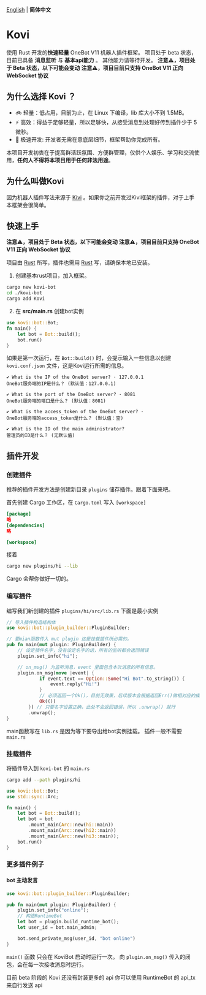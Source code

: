 [English](README.md) |  **简体中文** 

# Kovi

使用 Rust 开发的**快速轻量** OneBot V11 机器人插件框架。
项目处于 beta 状态，目前已具备 **消息监听** 与 **基本api能力** 。
其他能力请等待开发。
**注意⚠️，项目处于 Beta 状态，以下可能会变动**
**注意⚠️，项目目前只支持 OneBot V11 正向 WebSocket 协议**

## 为什么选择 Kovi ？

- 🚲 轻量：低占用，目前为止，在 Linux 下编译，lib 库大小不到 1.5MB。
- ⚡ 高效：得益于足够轻量，所以足够快，从接受消息到处理好传到插件少于 5 微秒。
- 🚤 极速开发: 开发者无需在意底层细节，框架帮助你完成所有。

本项目开发初衷在于提高群活跃氛围、方便群管理，仅供个人娱乐、学习和交流使用，**任何人不得将本项目用于任何非法用途**。


## 为什么叫做Kovi
因为机器人插件写法来源于 [Kivi](https://github.com/xiaotian2333/KiviBot-Primitive) 。如果你之前开发过Kivi框架的插件，对于上手本框架会很简单。

## 快速上手
**注意⚠️，项目处于 Beta 状态，以下可能会变动**
**注意⚠️，项目目前只支持 OneBot V11 正向 WebSocket 协议**

项目由 [Rust](#) 所写，插件也需用 [Rust](#) 写，请确保本地已安装。

1. 创建基本rust项目，加入框架。

```bash
cargo new kovi-bot
cd ./kovi-bot
cargo add Kovi
```

2. 在 **src/main.rs** 创建bot实例
```rust
use kovi::bot::Bot;
fn main() {
    let bot = Bot::build();
    bot.run()
}
```
如果是第一次运行，在 `Bot::build()` 时，会提示输入一些信息以创建 `kovi.conf.json` 文件，这是Kovi运行所需的信息。
```
✔ What is the IP of the OneBot server? · 127.0.0.1
OneBot服务端的IP是什么？ (默认值：127.0.0.1)

✔ What is the port of the OneBot server? · 8081
OneBot服务端的端口是什么？ (默认值：8081)

✔ What is the access_token of the OneBot server? · 
OneBot服务端的access_token是什么？ (默认值：空)

✔ What is the ID of the main administrator? 
管理员的ID是什么？ (无默认值)
```


## 插件开发

### 创建插件

推荐的插件开发方法是创建新目录 `plugins` 储存插件。跟着下面来吧。

首先创建 Cargo 工作区，在 `Cargo.toml` 写入 `[workspace]`

```toml
[package]
略
[dependencies]
略

[workspace]
```

接着

```bash
cargo new plugins/hi --lib
```

Cargo 会帮你做好一切的。

### 编写插件

编写我们新创建的插件 `plugins/hi/src/lib.rs`
下面是最小实例

```rust
// 导入插件构造结构体
use kovi::bot::plugin_builder::PluginBuilder;

// 要mian函数传入 mut plugin 这是挂载插件所必需的。
pub fn main(mut plugin: PluginBuilder) {
    // 设定插件名字，没有设定名字的话，所有的监听都会返回错误
    plugin.set_info("hi");

    // on_msg() 为监听消息，event 里面包含本次消息的所有信息。
    plugin.on_msg(move |event| {
            if event.text == Option::Some("Hi Bot".to_string()) {
                event.reply("Hi!")
            }
            // 必须返回一个Ok()，目前无效果，后续版本会根据返回Err()做相对应的操作
            Ok(())
        }) // 只要名字设置正确，此处不会返回错误，所以 .unwrap() 就行
        .unwrap();
}
```

main函数写在 `lib.rs` 是因为等下要导出给bot实例挂载。
插件一般不需要 ` main.rs`

### 挂载插件

将插件导入到 `kovi-bot` 的 `main.rs`
```bash
cargo add --path plugins/hi  
```

```rust
use kovi::bot::Bot;
use std::sync::Arc;

fn main() {
    let bot = Bot::build();
    let bot = bot
        .mount_main(Arc::new(hi::main))
        .mount_main(Arc::new(hi2::main))
        .mount_main(Arc::new(hi3::main));
    bot.run()
}

```

### 更多插件例子

#### bot 主动发言
```rust
use kovi::bot::plugin_builder::PluginBuilder;

pub fn main(mut plugin: PluginBuilder) {
    plugin.set_info("online");
    // 构造RuntimeBot
    let bot = plugin.build_runtime_bot();
    let user_id = bot.main_admin;

    bot.send_private_msg(user_id, "bot online")
}
```

`main()` 函数 只会在 KoviBot 启动时运行一次。
向 `plugin.on_msg()` 传入的闭包，会在每一次接收消息时运行。

目前 beta 阶段的 Kovi 还没有封装更多的 api 你可以使用 RuntimeBot 的 api_tx 来自行发送 api